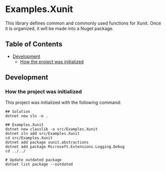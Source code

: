 # Examples.Xunit

This library defines common and commonly used functions for Xunit. Once it is organized, it will be made into a Nuget package.

## Table of Contents <!-- omit in toc -->

- [Development](#development)
  - [How the project was initialized](#how-the-project-was-initialized)

## Development

### How the project was initialized

This project was initialized with the following command:

```shell
## Solution
dotnet new sln -o .

## Examples.Xunit
dotnet new classlib -o src/Examples.Xunit
dotnet sln add src/Examples.Xunit
cd src/Examples.Xunit
dotnet add package xunit.abstractions
dotnet add package Microsoft.Extensions.Logging.Debug
cd ../../

# Update outdated package
dotnet list package --outdated
```
